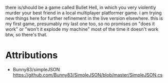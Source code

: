 there is/should be a game called Bullet Hell, in which you very violently murder your best friend in a local multiplayer platformer game.
i am trying new things here for further refinement in the live version elsewhere.
this is my first game, presumably my last one too, so no promises on "does it work" or "won't it explode my machine"
most of the time it doesn't work btw, so there's that.

# Attributions
- Bunny83/simpleJSON https://github.com/Bunny83/SimpleJSON/blob/master/SimpleJSON.cs